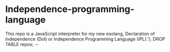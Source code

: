 # Independence-programming-language
This repo is a JavaScript interpreter for my new esolang, Declaration of Independence (DoI) or Independence Programming Language (IPL).’); DROP TABLE repos; --
